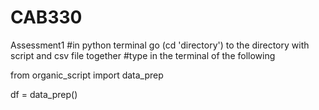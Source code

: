 # CAB330
Assessment1
#in python terminal go (cd 'directory') to the directory with script and csv file together
#type in the terminal of the following

from organic_script import data_prep

df = data_prep()
